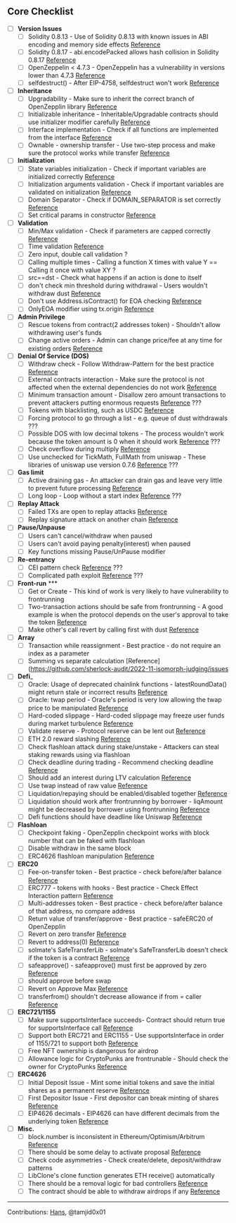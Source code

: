 ## Core Checklist

- [ ] **Version Issues**
  - [ ] Solidity 0.8.13 - Use of Solidity 0.8.13 with known issues in ABI encoding and memory side effects [Reference](https://github.com/code-423n4/2022-06-putty-findings/issues/348)
  - [ ] Solidity 0.8.17 - abi.encodePacked allows hash collision in Solidity 0.8.17 [Reference](https://github.com/sherlock-audit/2022-10-nftport-judging/issues/118)
  - [ ] OpenZeppelin < 4.7.3 - OpenZeppelin has a vulnerability in versions lower than 4.7.3 [Reference](https://github.com/sherlock-audit/2022-09-harpie-judging/blob/main/010-M/010-h.md)
  - [ ] selfdestruct() - After EIP-4758, selfdestruct won't work [Reference](https://github.com/code-423n4/2022-07-axelar-findings/issues/20)

- [ ] **Inheritance**
  - [ ] Upgradability - Make sure to inherit the correct branch of OpenZepplin library [Reference](https://solodit.xyz/issues/912)
  - [ ] Initializable inheritance - Inheritable/Upgradable contracts should use initializer modifier carefully [Reference](https://solodit.xyz/issues/1684)
  - [ ] Interface implementation - Check if all functions are implemented from the interface [Reference](https://solodit.xyz/issues/1322)
  - [ ] Ownable - ownership transfer - Use two-step process and make sure the protocol works while transfer [Reference](https://solodit.xyz/issues/3525)

- [ ] **Initialization**
  - [ ] State variables initialization - Check if important variables are initialized correctly [Reference](https://solodit.xyz/issues/2594)
  - [ ] Initialization arguments validation - Check if important variables are validated on initialization [Reference](https://solodit.xyz/issues/3537)
  - [ ] Domain Separator - Check if DOMAIN_SEPARATOR is set correctly [Reference](https://solodit.xyz/issues/2507)
  - [ ] Set critical params in constructor [Reference](https://github.com/code-423n4/2022-05-backd-findings/issues/99)

- [ ] **Validation**
  - [ ] Min/Max validation - Check if parameters are capped correctly [Reference](https://solodit.xyz/issues/3591)
  - [ ] Time validation [Reference](https://solodit.xyz/issues/lack-of-end-time-validation-leads-to-wrong-market-index-calculation-on-the-new-markets-halborn-none-moonwell-finance-contracts-v2-updates-security-assessment-pdf)
  - [ ] Zero input, double call validation ?
  - [ ] Calling multiple times - Calling a function X times with value Y == Calling it once with value XY ?
  - [ ] src==dst - Check what happens if an action is done to itself
  - [ ] don't check min threshold during withdrawal - Users wouldn't withdraw dust [Reference](https://solodit.xyz/issues/5912)
  - [ ] Don't use Address.isContract() for EOA checking [Reference](https://solodit.xyz/issues/5925)
  - [ ] OnlyEOA modifier using tx.origin [Reference](https://solodit.xyz/issues/6662)

- [ ] **Admin Privilege**
  - [ ] Rescue tokens from contract(2 addresses token) - Shouldn't allow withdrawing user's funds
  - [ ] Change active orders - Admin can change price/fee at any time for existing orders [Reference](https://github.com/code-423n4/2022-06-putty-findings/issues/422)

- [ ] **Denial Of Service (DOS)**
  - [ ] Withdraw check - Follow Withdraw-Pattern for the best practice [Reference](https://solodit.xyz/issues/2939)
  - [ ] External contracts interaction - Make sure the protocol is not affected when the external dependencies do not work [Reference](https://solodit.xyz/issues/2967)
  - [ ] Minimum transaction amount - Disallow zero amount transactions to prevent attackers putting enormous requests [Reference](https://solodit.xyz/issues/1516) ???
  - [ ] Tokens with blacklisting, such as USDC [Reference](https://solodit.xyz/issues/m-6-if-the-recipient-is-added-to-the-usdc-blacklist-then-cancel-does-not-work-sherlock-nouns-nounsdao-git)
  - [ ] Forcing protocol to go through a list - e.g. queue of dust withdrawals ???
  - [ ] Possible DOS with low decimal tokens - The process wouldn't work because the token amount is 0 when it should work [Reference](https://solodit.xyz/issues/6998) ???
  - [ ] Check overflow during multiply [Reference](https://solodit.xyz/issues/6854) 
  - [ ] Use unchecked for TickMath, FullMath from uniswap - These libraries of uniswap use version 0.7.6 [Reference](https://solodit.xyz/issues/6879) ???

- [ ] **Gas limit**
  - [ ] Active draining gas - An attacker can drain gas and leave very little to prevent future processing [Reference](https://solodit.xyz/issues/3709)
  - [ ] Long loop - Loop without a start index [Reference](https://github.com/sherlock-audit/2022-11-isomorph-judging/issues/69) ???

- [ ] **Replay Attack**
  - [ ] Failed TXs are open to replay attacks [Reference](https://github.com/code-423n4/2022-03-rolla-findings/issues/45)
  - [ ] Replay signature attack on another chain [Reference](https://github.com/sherlock-audit/2022-09-harpie-judging/blob/main/004-M/004-m.md)

- [ ] **Pause/Unpause**
  - [ ] Users can't cancel/withdraw when paused
  - [ ] Users can't avoid paying penalty(interest) when paused
  - [ ] Key functions missing Pause/UnPause modifier

- [ ] **Re-entrancy**
  - [ ] CEI pattern check [Reference](https://solodit.xyz/issues/3560) ???
  - [ ] Complicated path exploit [Reference](https://solodit.xyz/issues/3383) ???

- [ ] **Front-run** ***
  - [ ] Get or Create - This kind of work is very likely to have vulnerability to frontrunning
  - [ ] Two-transaction actions should be safe from frontrunning - A good example is when the protocol depends on the user's approval to take the token [Reference](https://github.com/sherlock-audit/2022-11-isomorph-judging/issues/47)
  - [ ] Make other's call revert by calling first with dust [Reference](https://solodit.xyz/issues/5920)

- [ ] **Array**
  - [ ] Transaction while reassignment - Best practice - do not require an index as a parameter
  - [ ] Summing vs separate calculation [Reference](https://github.com/sherlock-audit/2022-11-isomorph-judging/issues

- [ ] **Defi**_
  - [ ] Oracle: Usage of deprecated chainlink functions - latestRoundData() might return stale or incorrect results [Reference](https://github.com/code-423n4/2022-04-backd-findings/issues/17)
  - [ ] Oracle: twap period - Oracle's period is very low allowing the twap price to be manipulated [Reference](https://github.com/code-423n4/2022-06-canto-v2-findings/issues/124)
  - [ ] Hard-coded slippage - Hard-coded slippage may freeze user funds during market turbulence [Reference](https://github.com/code-423n4/2022-05-sturdy-findings/issues/133)
  - [ ] Validate reserve - Protocol reserve can be lent out [Reference](https://github.com/sherlock-audit/2022-08-sentiment-judging/blob/main/122-M/1-report.md)
  - [ ] ETH 2.0 reward slashing [Reference](https://solodit.xyz/issues/5924)
  - [ ] Check flashloan attack during stake/unstake - Attackers can steal staking rewards using via flashloan
  - [ ] Check deadline during trading - Recommend checking deadline [Reference](https://solodit.xyz/issues/6297)
  - [ ] Should add an interest during LTV calculation [Reference](https://solodit.xyz/issues/6644)
  - [ ] Use twap instead of raw value [Reference](https://solodit.xyz/issues/6647)
  - [ ] Liquidation/repaying should be enabled/disabled together [Reference](https://solodit.xyz/issues/6649)
  - [ ] Liquidation should work after frontrunning by borrower - liqAmount might be decreased by borrower using frontrunning [Reference](https://solodit.xyz/issues/7364)
  - [ ] Defi functions should have deadline like Uniswap [Reference](https://solodit.xyz/issues/6687)

- [ ] **Flashloan** 
  - [ ] Checkpoint faking - OpenZepplin checkpoint works with block number that can be faked with flashloan
  - [ ] Disable withdraw in the same block
  - [ ] ERC4626 flashloan manipulation [Reference](https://github.com/code-423n4/2022-01-behodler-findings/issues/304)

- [ ] **ERC20**
  - [ ] Fee-on-transfer token - Best practice - check before/after balance [Reference](https://solodit.xyz/issues/3630)
  - [ ] ERC777 - tokens with hooks - Best practice - Check Effect Interaction pattern [Reference](https://solodit.xyz/issues/3627)
  - [ ] Multi-addresses token - Best practice - check before/after balance of that address, no compare address
  - [ ] Return value of transfer/approve - Best practice - safeERC20 of OpenZepplin
  - [ ] Revert on zero transfer [Reference](https://github.com/code-423n4/2022-05-sturdy-findings/issues/79)
  - [ ] Revert to address(0) [Reference](https://github.com/code-423n4/2022-07-yield-findings/issues/116)
  - [ ] solmate's SafeTransferLib - solmate's SafeTransferLib doesn't check if the token is a contract [Reference](https://github.com/code-423n4/2022-05-cally-findings/issues/225)
  - [ ] safeapprove() - safeapprove() must first be approved by zero [Reference](https://github.com/code-423n4/2022-04-backd-findings/issues/180)
  - [ ] should approve before swap
  - [ ] Revert on Approve Max [Reference](https://solodit.xyz/issues/3521)
  - [ ] transferfrom() shouldn't decrease allowance if from = caller [Reference](https://solodit.xyz/issues/6704)

- [ ] **ERC721/1155**
  - [ ] Make sure supportsInterface succeeds- Contract should return true for supportsInterface call [Reference](https://solodit.xyz/issues/703)
  - [ ] Support both ERC721 and ERC1155 - Use supportsInterface in order of 1155/721 to support both [Reference](https://solodit.xyz/issues/2772)
  - [ ] Free NFT ownership is dangerous for airdrop
  - [ ] Allowance logic for CryptoPunks are frontrunable - Should check the owner for CryptoPunks [Reference](https://solodit.xyz/issues/6289)

- [ ] **ERC4626**
  - [ ] Initial Deposit Issue - Mint some initial tokens and save the initial shares as a permanent reserve [Reference](https://solodit.xyz/issues/3474)
  - [ ] First Depositor Issue - First depositor can break minting of shares [Reference](https://github.com/code-423n4/2022-04-jpegd-findings/issues/12)
  - [ ] EIP4626 decimals - EIP4626 can have different decimals from the underlying token [Reference](https://github.com/sherlock-audit/2022-08-sentiment-judging/blob/main/025-H/025-h.md)

- [ ] **Misc.**
  - [ ] block.number is inconsistent in Ethereum/Optimism/Arbitrum [Reference](https://solodit.xyz/issues/6345)
  - [ ] There should be some delay to activate proposal [Reference](https://solodit.xyz/issues/3213)
  - [ ] Check code asymmetries - Check create/delete, deposit/withdraw patterns
  - [ ] LibClone's clone function generates ETH receive() automatically
  - [ ] There should be a removal logic for bad controllers [Reference](https://solodit.xyz/issues/7157)
  - [ ] The contract should be able to withdraw airdrops if any [Reference](https://solodit.xyz/issues/9624)
---
Contributions: [Hans](https://twitter.com/hansfriese), @tamjid0x01
